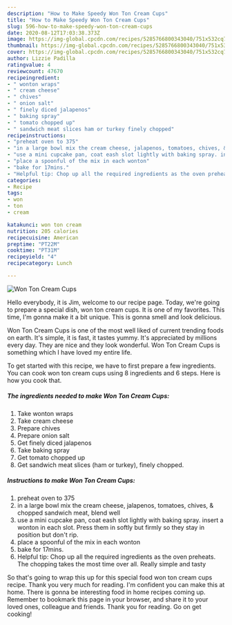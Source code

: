 ```yaml
---
description: "How to Make Speedy Won Ton Cream Cups"
title: "How to Make Speedy Won Ton Cream Cups"
slug: 596-how-to-make-speedy-won-ton-cream-cups
date: 2020-08-12T17:03:38.373Z
image: https://img-global.cpcdn.com/recipes/5285766800343040/751x532cq70/won-ton-cream-cups-recipe-main-photo.jpg
thumbnail: https://img-global.cpcdn.com/recipes/5285766800343040/751x532cq70/won-ton-cream-cups-recipe-main-photo.jpg
cover: https://img-global.cpcdn.com/recipes/5285766800343040/751x532cq70/won-ton-cream-cups-recipe-main-photo.jpg
author: Lizzie Padilla
ratingvalue: 4
reviewcount: 47670
recipeingredient:
- " wonton wraps"
- " cream cheese"
- " chives"
- " onion salt"
- " finely diced jalapenos"
- " baking spray"
- " tomato chopped up"
- " sandwich meat slices ham or turkey finely chopped"
recipeinstructions:
- "preheat oven to 375"
- "in a large bowl mix the cream cheese, jalapenos, tomatoes, chives, &amp; chopped sandwich meat, blend well"
- "use a mini cupcake pan, coat eash slot lightly with baking spray. insert a wonton in each slot. Press them in softly but firmly so they stay in position but don&#39;t rip."
- "place a spoonful of the mix in each wonton"
- "bake for 17mins."
- "Helpful tip: Chop up all the required ingredients as the oven preheats. The chopping takes the most time over all. Really simple and tasty"
categories:
- Recipe
tags:
- won
- ton
- cream

katakunci: won ton cream 
nutrition: 205 calories
recipecuisine: American
preptime: "PT22M"
cooktime: "PT31M"
recipeyield: "4"
recipecategory: Lunch

---
```



![Won Ton Cream Cups](https://img-global.cpcdn.com/recipes/5285766800343040/751x532cq70/won-ton-cream-cups-recipe-main-photo.jpg)

Hello everybody, it is Jim, welcome to our recipe page. Today, we're going to prepare a special dish, won ton cream cups. It is one of my favorites. This time, I'm gonna make it a bit unique. This is gonna smell and look delicious.

Won Ton Cream Cups is one of the most well liked of current trending foods on earth. It's simple, it is fast, it tastes yummy. It's appreciated by millions every day. They are nice and they look wonderful. Won Ton Cream Cups is something which I have loved my entire life.




To get started with this recipe, we have to first prepare a few ingredients. You can cook won ton cream cups using 8 ingredients and 6 steps. Here is how you cook that.

<!--inarticleads1-->

##### The ingredients needed to make Won Ton Cream Cups:

1. Take  wonton wraps
1. Take  cream cheese
1. Prepare  chives
1. Prepare  onion salt
1. Get  finely diced jalapenos
1. Take  baking spray
1. Get  tomato chopped up
1. Get  sandwich meat slices (ham or turkey), finely chopped.




<!--inarticleads2-->

##### Instructions to make Won Ton Cream Cups:

1. preheat oven to 375
1. in a large bowl mix the cream cheese, jalapenos, tomatoes, chives, &amp; chopped sandwich meat, blend well
1. use a mini cupcake pan, coat eash slot lightly with baking spray. insert a wonton in each slot. Press them in softly but firmly so they stay in position but don&#39;t rip.
1. place a spoonful of the mix in each wonton
1. bake for 17mins.
1. Helpful tip: Chop up all the required ingredients as the oven preheats. The chopping takes the most time over all. Really simple and tasty




So that's going to wrap this up for this special food won ton cream cups recipe. Thank you very much for reading. I'm confident you can make this at home. There is gonna be interesting food in home recipes coming up. Remember to bookmark this page in your browser, and share it to your loved ones, colleague and friends. Thank you for reading. Go on get cooking!
